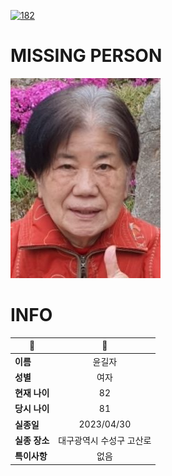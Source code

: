 [![182](https://img.shields.io/badge/%EC%8B%A4%EC%A2%85%EC%8B%A0%EA%B3%A0%EB%8A%94%20%EA%B5%AD%EB%B2%88%EC%97%86%EC%9D%B4-182-blue)](http://safe182.go.kr/index.do)

# MISSING PERSON

<img src="./missing_person.jpg">

# INFO

|🔑|💎|
|--|:--:|
|**이름**|윤길자|
|**성별**|여자|
|**현재 나이**|82|
|**당시 나이**|81|
|**실종일**|2023/04/30|
|**실종 장소**|대구광역시 수성구 고산로 |
|**특이사항**|없음|
